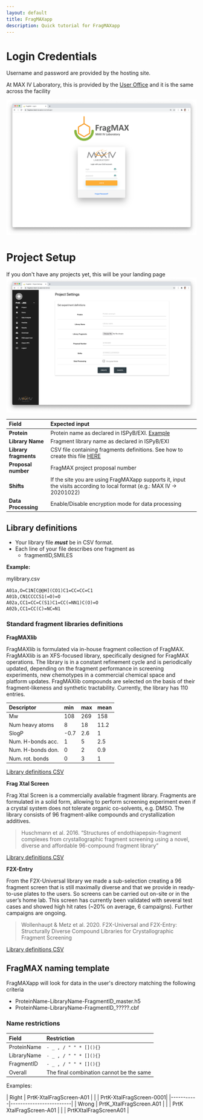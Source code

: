 ```yaml
---
layout: default
title: FragMAXapp
description: Quick tutorial for FragMAXapp
---
```


# Login Credentials

Username and password are provided by the hosting site. 

At MAX IV Laboratory, this is provided by the [User Office](https://duo.maxiv.lu.se/duo/) and it is the same across the facility

![FragMAXapp](https://raw.githubusercontent.com/FragMAX/fragmax.github.io/master/assets/img/login-pic.png)

# Project Setup

If you don't have any projects yet, this will be your landing page
![Project-setup](https://raw.githubusercontent.com/FragMAX/fragmax.github.io/master/assets/img/project-setup.png)

| Field             | Expected input    |
|:------------------|:---------------------------------------------------------------------------------|
| **Protein**           | Protein name as declared in ISPyB/EXI. [Example](#fragmax-naming-template)                                           |
| **Library Name**      | Fragment library name as declared in ISPyB/EXI                                   |
| **Library fragments** | CSV file containing fragments definitions. See how to create this file [HERE](#library-definitions)      |
| **Proposal number**   | FragMAX project proposal number |
| **Shifts**            | If the site you are using FragMAXapp supports it, input the visits according to local format (e.g.: MAX IV -> 20201022)      |
| **Data Processing**   | Enable/Disable encryption mode for data processing |


## Library definitions

* Your library file **_must_** be in CSV format.
* Each line of your file describes one fragment as
    * fragmentID,SMILES

**Example:**

mylibrary.csv

```
A01a,O=C1N[C@@H](CO1)C1=CC=CC=C1
A01b,CN1CCCCS1(=O)=O
A02a,CC1=CC=C(S1)C1=CC(=NN1)C(O)=O
A02b,CC1=CC(C)=NC=N1
```

### Standard fragment libraries definitions
**FragMAXlib**

FragMAXlib is formulated via in-house fragment collection of FragMAX. FragMAXlib is an XFS-focused library, specifically designed for FragMAX operations. The library is in a constant refinement cycle and is periodically updated, depending on the fragment performance in screening experiments, new chemotypes in a commercial chemical space and platform updates. FragMAXlib compounds are selected on the basis of their fragment-likeness and synthetic tractability. Currently, the library has 110 entries.

| Descriptor        | min               | max               | mean              |
|:------------------|:------------------|-------------------|-------------------|
| Mw                |108                | 269               | 158               |
| Num heavy atoms   |8                  | 18                | 11.2              |
| SlogP             |-0.7               | 2.6               | 1                 |
| Num. H-bonds acc. | 1                 | 5                 | 2.5               |
| Num. H-bonds don. | 0                 | 2                 | 0.9               |
| Num. rot. bonds   | 0                 | 3                 | 1                 |

[Library definitions CSV](https://lu.box.com/shared/static/6bcl87ou41bhuy9b1xd6fxht7gm2586z.csv)


**Frag Xtal Screen**

Frag Xtal Screen is a commercially available fragment library. Fragments are formulated in a solid form, allowing to perform screening experiment even if a crystal system does not tolerate organic co-solvents, e.g. DMSO. The library consists of 96 fragment-alike compounds and crystallization additives.

>Huschmann et al. 2016. “Structures of endothiapepsin-fragment complexes from crystallographic fragment screening using a novel, diverse and affordable 96-compound fragment library”

[Library definitions CSV](https://lu.box.com/shared/static/yxh1wfs06tpjcpmor895jqje6fpn6mw9.csv)
 

**F2X-Entry**

From the F2X-Universal library we made a sub-selection creating a 96 fragment screen that is still maximally diverse and that we provide in ready-to-use plates to the users. So screens can be carried out on-site or in the user’s home lab. This screen has currently been validated with several test cases and showed high hit rates (~20% on average, 6 campaigns). Further campaigns are ongoing.

>Wollenhaupt & Metz et al. 2020. F2X-Universal and F2X-Entry: Structurally Diverse Compound Libraries for Crystallographic Fragment Screening

[Library definitions CSV](https://lu.box.com/shared/static/mxdmazlg417jtmezforzg23t8udh7exm.csv)

## FragMAX naming template

FragMAXapp will look for data in the user's directory matching the following criteria

* ProteinName-LibraryName-FragmentID_master.h5
* ProteinName-LibraryName-FragmentID_?????.cbf

### Name restrictions

| Field             | Restriction                |
|:------------------|:---------------------------|
| ProteinName       | ```- _ , / " " * [](){} ```|
| LibraryName       | ```- _ , / " " * [](){} ```|
| FragmentID        | ```- _ , / " " * [](){} ```|
|Overall            | The final combination cannot be the same|


Examples:

| Right     | PrtK-XtalFragScreen-A01 |
|           | PrtK-XtalFragScreen-0001|
|-----------|-------------------------|
| Wrong     | PrtK_XtalFragScreen.A01 |
|           | PrtK XtalFragScreen-A01 |
|           | PrtKXtalFragScreenA01   |
